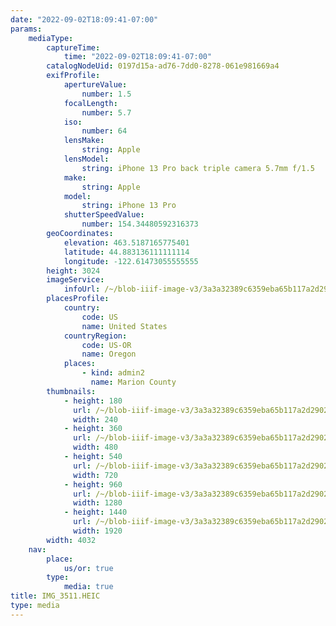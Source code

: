 ```yaml
---
date: "2022-09-02T18:09:41-07:00"
params:
    mediaType:
        captureTime:
            time: "2022-09-02T18:09:41-07:00"
        catalogNodeUid: 0197d15a-ad76-7dd0-8278-061e981669a4
        exifProfile:
            apertureValue:
                number: 1.5
            focalLength:
                number: 5.7
            iso:
                number: 64
            lensMake:
                string: Apple
            lensModel:
                string: iPhone 13 Pro back triple camera 5.7mm f/1.5
            make:
                string: Apple
            model:
                string: iPhone 13 Pro
            shutterSpeedValue:
                number: 154.34480592316373
        geoCoordinates:
            elevation: 463.5187165775401
            latitude: 44.883136111111114
            longitude: -122.61473055555555
        height: 3024
        imageService:
            infoUrl: /~/blob-iiif-image-v3/3a3a32389c6359eba65b117a2d290215d106457cb54c2d677d5a5d83db775c43/info.json
        placesProfile:
            country:
                code: US
                name: United States
            countryRegion:
                code: US-OR
                name: Oregon
            places:
                - kind: admin2
                  name: Marion County
        thumbnails:
            - height: 180
              url: /~/blob-iiif-image-v3/3a3a32389c6359eba65b117a2d290215d106457cb54c2d677d5a5d83db775c43/full/240%2C180/0/default.jpg
              width: 240
            - height: 360
              url: /~/blob-iiif-image-v3/3a3a32389c6359eba65b117a2d290215d106457cb54c2d677d5a5d83db775c43/full/480%2C360/0/default.jpg
              width: 480
            - height: 540
              url: /~/blob-iiif-image-v3/3a3a32389c6359eba65b117a2d290215d106457cb54c2d677d5a5d83db775c43/full/720%2C540/0/default.jpg
              width: 720
            - height: 960
              url: /~/blob-iiif-image-v3/3a3a32389c6359eba65b117a2d290215d106457cb54c2d677d5a5d83db775c43/full/1280%2C960/0/default.jpg
              width: 1280
            - height: 1440
              url: /~/blob-iiif-image-v3/3a3a32389c6359eba65b117a2d290215d106457cb54c2d677d5a5d83db775c43/full/1920%2C1440/0/default.jpg
              width: 1920
        width: 4032
    nav:
        place:
            us/or: true
        type:
            media: true
title: IMG_3511.HEIC
type: media
---
```

